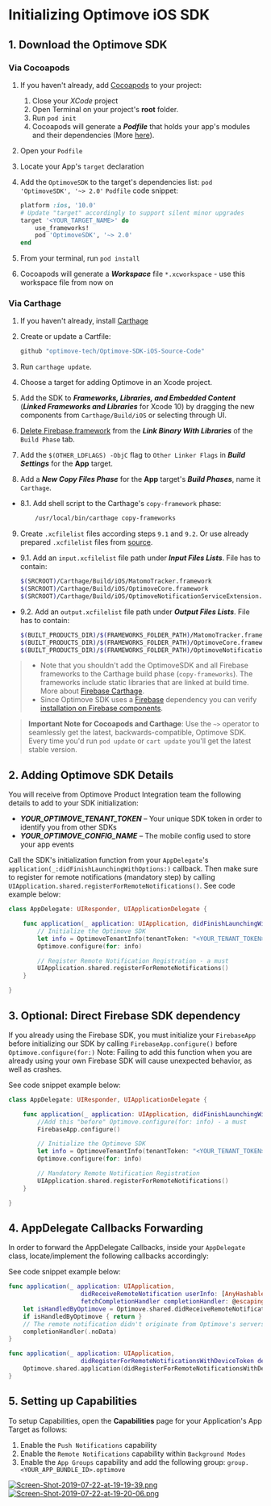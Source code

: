 # Initializing Optimove iOS SDK

## 1. Download the Optimove SDK

### Via Cocoapods

1. If you haven't already, add [Cocoapods](https://guides.cocoapods.org/using/getting-started.html) to your project:
   1. Close your _XCode_ project
   2. Open Terminal on your project's **root** folder.
   3. Run `pod init`
   4. Cocoapods will generate a **_Podfile_** that holds your app's modules and their dependencies (More [here](https://guides.cocoapods.org/using/the-podfile.html)).
2. Open your `Podfile`
3. Locate your App's `target` declaration
4. Add the `OptimoveSDK` to the target's dependencies list: `pod 'OptimoveSDK', '~> 2.0'`
    `Podfile` code snippet:

    ```ruby
    platform :ios, '10.0'
    # Update "target" accordingly to support silent minor upgrades
    target '<YOUR_TARGET_NAME>' do
        use_frameworks!
        pod 'OptimoveSDK', '~> 2.0'
    end
    ```

5. From your terminal, run `pod install`
6. Cocoapods will generate a **_Workspace_** file `*.xcworkspace` - use this workspace file from now on

### Via Carthage

1. If you haven't already, install [Carthage](https://github.com/Carthage/Carthage#installing-carthage)
2. Create or update a Cartfile:

    ``` bash
    github "optimove-tech/Optimove-SDK-iOS-Source-Code"
    ```

3. Run `carthage update`.
4. Choose a target for adding Optimove in an Xcode project.
5. Add the SDK to ***Frameworks, Libraries, and Embedded Content*** (***Linked Frameworks and Libraries*** for Xcode 10) by dragging the new components from `Carthage/Build/iOS` or selecting through UI.
6. [Delete Firebase.framework](https://github.com/firebase/firebase-ios-sdk/issues/911#issuecomment-372455235) from the ***Link Binary With Libraries*** of the `Build Phase` tab.
7. Add the `$(OTHER_LDFLAGS) -ObjC` flag to `Other Linker Flags` in ***Build Settings*** for the **App** target.
8. Add a ***New Copy Files Phase*** for the **App** target's ***Build Phases***, name it `Carthage`.

- 8.1. Add shell script to the Carthage's `copy-framework` phase:

    ``` bash
        /usr/local/bin/carthage copy-frameworks
    ```

9. Create `.xcfilelist` files according steps `9.1` and `9.2`. Or use already prepared `.xcfilelist` files from [source](https://github.com/optimove-tech/Optimove-SDK-iOS-Source-Code).

- 9.1. Add an `input.xcfilelist` file path under ***Input Files Lists***. File has to contain:

    ``` bash
    $(SRCROOT)/Carthage/Build/iOS/MatomoTracker.framework
    $(SRCROOT)/Carthage/Build/iOS/OptimoveCore.framework
    $(SRCROOT)/Carthage/Build/iOS/OptimoveNotificationServiceExtension.framework
    ```

- 9.2. Add an `output.xcfilelist` file path under ***Output Files Lists***. File has to contain:

    ``` bash
    $(BUILT_PRODUCTS_DIR)/$(FRAMEWORKS_FOLDER_PATH)/MatomoTracker.framework
    $(BUILT_PRODUCTS_DIR)/$(FRAMEWORKS_FOLDER_PATH)/OptimoveCore.framework
    $(BUILT_PRODUCTS_DIR)/$(FRAMEWORKS_FOLDER_PATH)/OptimoveNotificationServiceExtension.framework
    ```

> - Note that you shouldn't add the OptimoveSDK and all Firebase frameworks to the Carthage build phase (`copy-frameworks`). The frameworks include static libraries that are linked at build time. More about [Firebase Carthage](https://github.com/firebase/firebase-ios-sdk/blob/master/Carthage.md).
> - Since Optimove SDK uses a [Firebase](https://github.com/firebase/firebase-ios-sdk) dependency you can verify [installation on Firebase components](https://github.com/firebase/firebase-ios-sdk/blob/master/Carthage.md).
>

> **Important Note for Cocoapods and Carthage**:
> Use the `~>` operator to seamlessly get the latest, backwards-compatible, Optimove SDK. Every time you'd run `pod update` or `cart update` you'll get the latest stable version.

## 2. Adding Optimove SDK Details

You will receive from Optimove Product Integration team the following details to add to your SDK initialization:

- ***YOUR_OPTIMOVE_TENANT_TOKEN*** – Your unique SDK token in order to identify you from other SDKs
- ***YOUR_OPTIMOVE_CONFIG_NAME*** – The mobile config used to store your app events

Call the SDK's initialization function from your `AppDelegate`'s `application(_:didFinishLaunchingWithOptions:)` callback. Then make sure to register for remote notifications (mandatory step) by calling `UIApplication.shared.registerForRemoteNotifications()`. See code example below:

```swift
class AppDelegate: UIResponder, UIApplicationDelegate {

    func application(_ application: UIApplication, didFinishLaunchingWithOptions launchOptions: [UIApplicationLaunchOptionsKey: Any]?) -> Bool {
        // Initialize the Optimove SDK
        let info = OptimoveTenantInfo(tenantToken: "<YOUR_TENANT_TOKEN>", configName:"<YOUR_CONFIG_NAME>")
        Optimove.configure(for: info)

        // Register Remote Notification Registration - a must
        UIApplication.shared.registerForRemoteNotifications()
    }

}
```

## 3. Optional: Direct Firebase SDK dependency

If you already using the Firebase SDK, you must initialize your `FirebaseApp` before initializing our SDK by calling `FirebaseApp.configure()` before `Optimove.configure(for:)`
Note: Failing to add this function when you are already using your own Firebase SDK will cause unexpected behavior, as well as crashes.

See code snippet example below:

```swift
class AppDelegate: UIResponder, UIApplicationDelegate {

    func application(_ application: UIApplication, didFinishLaunchingWithOptions launchOptions: [UIApplicationLaunchOptionsKey: Any]?) -> Bool {
        //Add this "before" Optimove.configure(for: info) - a must
        FirebaseApp.configure()

        // Initialize the Optimove SDK
        let info = OptimoveTenantInfo(tenantToken: "<YOUR_TENANT_TOKEN>",configName:"<YOUR_CONFIG_NAME>")
        Optimove.configure(for: info)

        // Mandatory Remote Notification Registration
        UIApplication.shared.registerForRemoteNotifications()
    }

}
```

## 4. AppDelegate Callbacks Forwarding

In order to forward the AppDelegate Callbacks, inside your `AppDelegate` class, locate/implement the following callbacks accordingly:

See code snippet example below:

```swift
func application(_ application: UIApplication,
                    didReceiveRemoteNotification userInfo: [AnyHashable: Any],
                    fetchCompletionHandler completionHandler: @escaping (UIBackgroundFetchResult) -> Void) {
    let isHandledByOptimove = Optimove.shared.didReceiveRemoteNotification(userInfo: userInfo, didComplete: completionHandler)
    if isHandledByOptimove { return }
    // The remote notification didn't originate from Optimove's servers, so the app must handle it. Below is the default implementation
    completionHandler(.noData)
}

func application(_ application: UIApplication,
                    didRegisterForRemoteNotificationsWithDeviceToken deviceToken: Data) {
    Optimove.shared.application(didRegisterForRemoteNotificationsWithDeviceToken: deviceToken)
}
```

## 5. Setting up Capabilities

To setup Capabilities, open the **Capabilities** page for your Application's App Target as follows:

1. Enable the `Push Notifications` capability
2. Enable the `Remote Notifications` capability within `Background Modes`
3. Enable the `App Groups` capability and add the following group: `group.<YOUR_APP_BUNDLE_ID>.optimove`

[![Screen-Shot-2019-07-22-at-19-19-39.png](https://i.postimg.cc/dDMZ9mRd/Screen-Shot-2019-07-22-at-19-19-39.png)](https://postimg.cc/2Lw5kWK8)
[![Screen-Shot-2019-07-22-at-19-20-06.png](https://i.postimg.cc/wv7SXhj9/Screen-Shot-2019-07-22-at-19-20-06.png)](https://postimg.cc/cgG9Zt3z)
